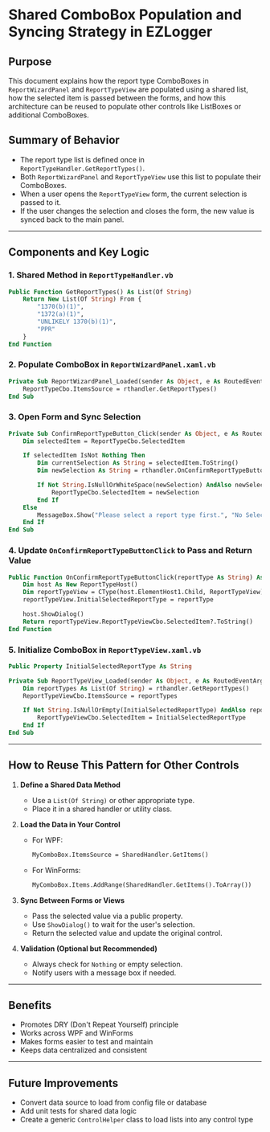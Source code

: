 # Shared ComboBox Population and Syncing Strategy in EZLogger

## Purpose
This document explains how the report type ComboBoxes in `ReportWizardPanel` and `ReportTypeView` are populated using a shared list, how the selected item is passed between the forms, and how this architecture can be reused to populate other controls like ListBoxes or additional ComboBoxes.

## Summary of Behavior
- The report type list is defined once in `ReportTypeHandler.GetReportTypes()`.
- Both `ReportWizardPanel` and `ReportTypeView` use this list to populate their ComboBoxes.
- When a user opens the `ReportTypeView` form, the current selection is passed to it.
- If the user changes the selection and closes the form, the new value is synced back to the main panel.

---

## Components and Key Logic

### 1. Shared Method in `ReportTypeHandler.vb`
```vb
Public Function GetReportTypes() As List(Of String)
    Return New List(Of String) From {
        "1370(b)(1)",
        "1372(a)(1)",
        "UNLIKELY 1370(b)(1)",
        "PPR"
    }
End Function
```

### 2. Populate ComboBox in `ReportWizardPanel.xaml.vb`
```vb
Private Sub ReportWizardPanel_Loaded(sender As Object, e As RoutedEventArgs) Handles Me.Loaded
    ReportTypeCbo.ItemsSource = rthandler.GetReportTypes()
End Sub
```

### 3. Open Form and Sync Selection
```vb
Private Sub ConfirmReportTypeButton_Click(sender As Object, e As RoutedEventArgs)
    Dim selectedItem = ReportTypeCbo.SelectedItem

    If selectedItem IsNot Nothing Then
        Dim currentSelection As String = selectedItem.ToString()
        Dim newSelection As String = rthandler.OnConfirmReportTypeButtonClick(currentSelection)

        If Not String.IsNullOrWhiteSpace(newSelection) AndAlso newSelection <> currentSelection Then
            ReportTypeCbo.SelectedItem = newSelection
        End If
    Else
        MessageBox.Show("Please select a report type first.", "No Selection")
    End If
End Sub
```

### 4. Update `OnConfirmReportTypeButtonClick` to Pass and Return Value
```vb
Public Function OnConfirmReportTypeButtonClick(reportType As String) As String
    Dim host As New ReportTypeHost()
    Dim reportTypeView = CType(host.ElementHost1.Child, ReportTypeView)
    reportTypeView.InitialSelectedReportType = reportType

    host.ShowDialog()
    Return reportTypeView.ReportTypeViewCbo.SelectedItem?.ToString()
End Function
```

### 5. Initialize ComboBox in `ReportTypeView.xaml.vb`
```vb
Public Property InitialSelectedReportType As String

Private Sub ReportTypeView_Loaded(sender As Object, e As RoutedEventArgs) Handles Me.Loaded
    Dim reportTypes As List(Of String) = rthandler.GetReportTypes()
    ReportTypeViewCbo.ItemsSource = reportTypes

    If Not String.IsNullOrEmpty(InitialSelectedReportType) AndAlso reportTypes.Contains(InitialSelectedReportType) Then
        ReportTypeViewCbo.SelectedItem = InitialSelectedReportType
    End If
End Sub
```

---

## How to Reuse This Pattern for Other Controls

1. **Define a Shared Data Method**
   - Use a `List(Of String)` or other appropriate type.
   - Place it in a shared handler or utility class.

2. **Load the Data in Your Control**
   - For WPF:
     ```vb
     MyComboBox.ItemsSource = SharedHandler.GetItems()
     ```
   - For WinForms:
     ```vb
     MyComboBox.Items.AddRange(SharedHandler.GetItems().ToArray())
     ```

3. **Sync Between Forms or Views**
   - Pass the selected value via a public property.
   - Use `ShowDialog()` to wait for the user's selection.
   - Return the selected value and update the original control.

4. **Validation (Optional but Recommended)**
   - Always check for `Nothing` or empty selection.
   - Notify users with a message box if needed.

---

## Benefits
- Promotes DRY (Don't Repeat Yourself) principle
- Works across WPF and WinForms
- Makes forms easier to test and maintain
- Keeps data centralized and consistent

---

## Future Improvements
- Convert data source to load from config file or database
- Add unit tests for shared data logic
- Create a generic `ControlHelper` class to load lists into any control type

<!-- @nested-tags:populate-controls -->